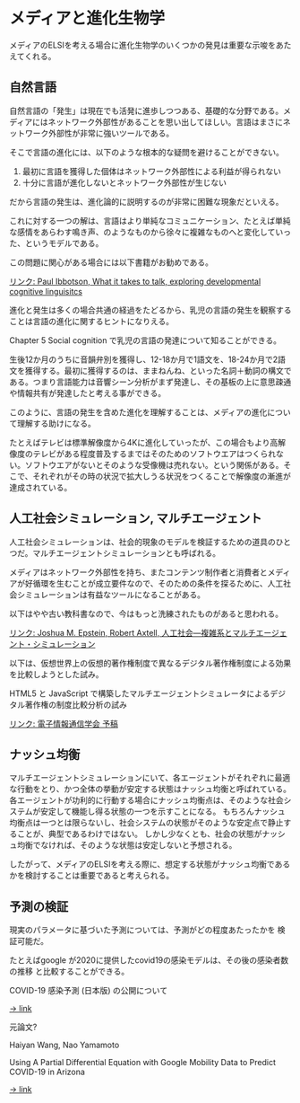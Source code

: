 # メディアと進化生物学

メディアのELSIを考える場合に進化生物学のいくつかの発見は重要な示唆をあたえてくれる。

## 自然言語

自然言語の「発生」は現在でも活発に進歩しつつある、基礎的な分野である。メディアにはネットワーク外部性があることを思い出してほしい。言語はまさにネットワーク外部性が非常に強いツールである。

そこで言語の進化には、以下のような根本的な疑問を避けることができない。

1. 最初に言語を獲得した個体はネットワーク外部性による利益が得られない
2. 十分に言語が進化しないとネットワーク外部性が生じない

だから言語の発生は、進化論的に説明するのが非常に困難な現象だといえる。

これに対する一つの解は、言語はより単純なコミュニケーション、たとえば単純な感情をあらわす鳴き声、のようなものから徐々に複雑なものへと変化していった、というモデルである。

この問題に関心がある場合には以下書籍がお勧めである。

[リンク: Paul Ibbotson, What it takes to talk, exploring developmental cognitive linguisitcs](https://www.amazon.com/Developmental-Cognitive-Linguistics-Research/dp/311064441X)

進化と発生は多くの場合共通の経過をたどるから、乳児の言語の発生を観察することは言語の進化に関するヒントになりえる。

Chapter 5 Social cognition で乳児の言語の発達について知ることができる。

生後12か月のうちに音韻弁別を獲得し、12-18か月で1語文を、18-24か月で2語文を獲得する。最初に獲得するのは、ままねんね、といった名詞＋動詞の構文である。つまり言語能力は音響シーン分析がまず発達し、その基板の上に意思疎通や情報共有が発達したと考える事ができる。

このように、言語の発生を含めた進化を理解することは、メディアの進化について理解する助けになる。

たとえばテレビは標準解像度から4Kに進化していったが、この場合もより高解像度のテレビがある程度普及するまではそのためのソフトウエアはつくられない。ソフトウエアがないとそのような受像機は売れない。という関係がある。そこで、それぞれがその時の状況で拡大しうる状況をつくることで解像度の漸進が達成されている。

## 人工社会シミュレーション, マルチエージェント

人工社会シミュレーションは、社会的現象のモデルを検証するための道具のひとつだ。マルチエージェントシミュレーションとも呼ばれる。

メディアはネットワーク外部性を持ち、またコンテンツ制作者と消費者とメディアが好循環を生むことが成立要件なので、そのための条件を探るために、人工社会シミュレーションは有益なツールになることがある。

以下はやや古い教科書なので、今はもっと洗練されたものがあると思われる。

[リンク: Joshua M. Epstein, Robert Axtell, 人工社会―複雑系とマルチエージェント・シミュレーション](https://www.amazon.co.jp/dp/4320097289)

以下は、仮想世界上の仮想的著作権制度で異なるデジタル著作権制度による効果を比較しようとした試み。

HTML5 と JavaScript で構築したマルチエージェントシミュレータによるデジタル著作権の制度比較分析の試み

[リンク: 電子情報通信学会 予稿](https://www.ieice.org/publications/conference-FIT-DVDs/FIT2019/data/pdf/N-016.pdf)




## ナッシュ均衡

マルチエージェントシミュレーションにいて、各エージェントがそれぞれに最適な行動をとり、かつ全体の挙動が安定する状態はナッシュ均衡と呼ばれている。
各エージェントが功利的に行動する場合にナッシュ均衡点は、そのような社会システムが安定して機能し得る状態の一つを示すことになる。
もちろんナッシュ均衡点は一つとは限らないし、社会システムの状態がそのような安定点で静止することが、典型であるわけではない。
しかし少なくとも、社会の状態がナッシュ均衡でなければ、そのような状態は安定しないと予想される。

したがって、メディアのELSIを考える際に、想定する状態がナッシュ均衡であるかを検討することは重要であると考えられる。

## 予測の検証

現実のパラメータに基づいた予測については、予測がどの程度あたったかを
検証可能だ。

たとえばgoogle が2020に提供したcovid19の感染モデルは、その後の感染者数の推移
と比較することができる。

COVID-19 感染予測 (日本版) の公開について

[-> link](https://cloud.google.com/blog/ja/products/ai-machine-learning/google-and-harvard-improve-covid-19-forecasts?hl=ja)


元論文?


Haiyan Wang, Nao Yamamoto

Using A Partial Differential Equation with Google Mobility Data to Predict COVID-19 in Arizona

[-> link](https://arxiv.org/abs/2006.16928)